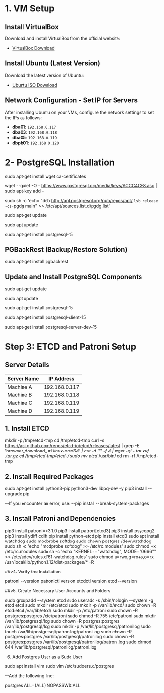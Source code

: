 # 1. VM Setup

## Install VirtualBox
Download and install VirtualBox from the official website:
- [VirtualBox Download](https://www.virtualbox.org/)

## Install Ubuntu (Latest Version)
Download the latest version of Ubuntu:
- [Ubuntu ISO Download](https://ubuntu.com/download)

## Network Configuration - Set IP for Servers

After installing Ubuntu on your VMs, configure the network settings to set the IPs as follows:

- **dba01**: `192.168.0.117`
- **dba03**: `192.168.0.118`
- **dba05**: `192.168.0.119`
- **dbpb01**: `192.168.0.120`

# 2- PostgreSQL Installation
sudo apt-get install wget ca-certificates

wget --quiet -O - https://www.postgresql.org/media/keys/ACCC4CF8.asc | sudo apt-key add -

sudo sh -c 'echo "deb http://apt.postgresql.org/pub/repos/apt/ `lsb_release -cs`-pgdg main" >> /etc/apt/sources.list.d/pgdg.list'

sudo apt-get update

sudo apt update

sudo apt-get install postgresql-15

## PGBackRest (Backup/Restore Solution)
sudo apt-get install pgbackrest

## Update and Install PostgreSQL Components
sudo apt-get update 

sudo apt update 

sudo apt-get install postgresql-15

sudo apt-get install postgresql-client-15 

sudo apt-get install postgresql-server-dev-15


# Step 3: ETCD and Patroni Setup

## Server Details

| **Server Name** | **IP Address** |
|-----------------|----------------|
| Machine A       | 192.168.0.117  |
| Machine B       | 192.168.0.118  |
| Machine C       | 192.168.0.119  |
| Machine D       | 192.168.0.119  |

## 1. Install ETCD

mkdir -p /tmp/etcd-tmp
cd /tmp/etcd-tmp
curl -s https://api.github.com/repos/etcd-io/etcd/releases/latest | grep -E 'browser_download_url.*linux-amd64' | cut -d '"' -f 4 | wget -qi -
tar xvf *.tar.gz
cd /tmp/etcd-tmp/etcd-*/
sudo mv etcd* /usr/bin/
cd
rm -rf /tmp/etcd-tmp

## 2. Install Required Packages
 
sudo apt-get install python3-pip python3-dev libpq-dev -y
pip3 install --upgrade pip

--If you encounter an error, use:
--pip install --break-system-packages

## 3. Install Patroni and Dependencies
 
pip3 install patroni==3.1.0 
pip3 install patroni[etcd3]
pip3 install psycopg2 
pip3 install ydiff cdiff 
pip install python-etcd 
pip install etcd3
sudo apt install watchdog
sudo modprobe softdog
sudo chown postgres /dev/watchdog
sudo sh -c 'echo "modprobe softdog" >> /etc/rc.modules'
sudo chmod +x /etc/rc.modules
sudo sh -c 'echo "KERNEL==\"watchdog\", MODE=\"0666\"" >> /etc/udev/rules.d/61-watchdog.rules'
sudo chmod u=rwx,g=rx+s,o=rx /usr/local/lib/python3.12/dist-packages/* -R


##v4. Verify the Installation
 
patroni --version
patronictl version
etcdctl version
etcd --version


##v5. Create Necessary User Accounts and Folders
  
sudo groupadd --system etcd
sudo useradd -s /sbin/nologin --system -g etcd etcd
sudo mkdir /etc/etcd
sudo mkdir -p /var/lib/etcd/
sudo chown -R etcd:etcd /var/lib/etcd/
sudo mkdir -p /etc/patroni
sudo chown -R postgres:postgres /etc/patroni
sudo chmod -R 755 /etc/patroni
sudo mkdir /var/lib/postgresql/log
sudo chown -R postgres:postgres /var/lib/postgresql/log
sudo mkdir -p /var/lib/postgresql/patronilog
sudo touch /var/lib/postgresql/patronilog/patroni.log
sudo chown -R postgres:postgres /var/lib/postgresql/patronilog
sudo chown -R postgres:postgres /var/lib/postgresql/patronilog/patroni.log
sudo chmod 644 /var/lib/postgresql/patronilog/patroni.log


6. Add Postgres User as a Sudo User
 
sudo apt install vim
sudo vim /etc/sudoers.d/postgres

--Add the following line:

postgres ALL=(ALL) NOPASSWD:ALL
